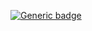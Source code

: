 [![Generic badge](https://img.shields.io/badge/<RATING>-<?>-<GREEN>.svg)](https://drive.google.com/drive/folders/1Jf3FVosiGZllCAvRwnvBrY1VoOGtchJ8?usp=sharing)

